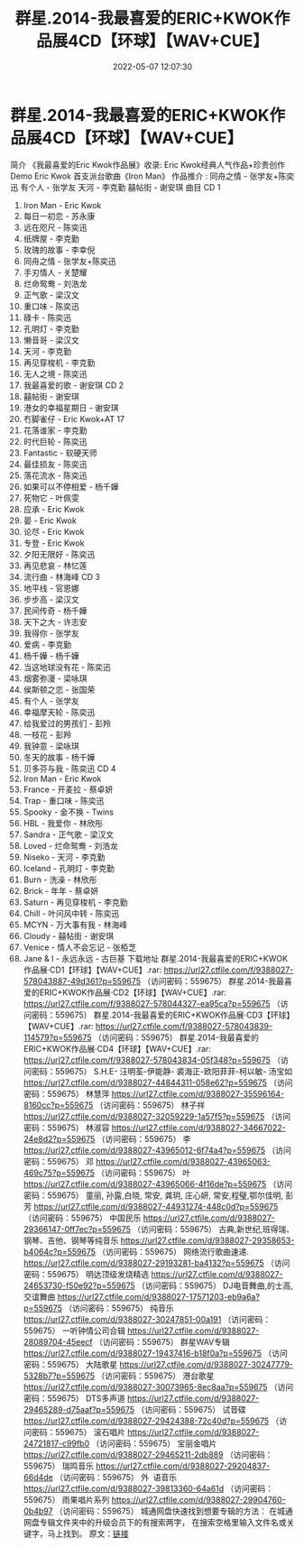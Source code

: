 ﻿---
title: 群星.2014-我最喜爱的ERIC+KWOK作品展4CD【环球】【WAV+CUE】
date: 2022-05-07 12:07:30
categories: WAV车载音乐、镜像
tags: 华语中文
---
# 群星.2014-我最喜爱的ERIC+KWOK作品展4CD【环球】【WAV+CUE】

简介
《我最喜爱的Eric
Kwok作品展》收录:
Eric
Kwok经典人气作品+珍贵创作Demo
Eric Kwok 首支派台歌曲《Iron
Man》
作品推介 :
同舟之情 - 张学友+陈奕迅
有个人 - 张学友
天河 - 李克勤
囍帖街 -
谢安琪
曲目
CD 1
01. Iron Man - Eric
Kwok
02. 每日一初恋 - 苏永康
03. 远在咫尺 - 陈奕迅
04. 纸牌屋 - 李克勤
05. 玫瑰的故事 - 李幸倪
06. 同舟之情 - 张学友+陈奕迅
07. 手刃情人 - 关楚耀
08. 烂命鸳鸯 - 刘浩龙
09. 正气歌 - 梁汉文
10. 重口味 - 陈奕迅
11. 碌卡 - 陈奕迅
12. 孔明灯 - 李克勤
13. 懒音哥 - 梁汉文
14. 天河 - 李克勤
15. 再见穿梭机 - 李克勤
16. 无人之境 - 陈奕迅
17. 我最喜爱的歌 - 谢安琪
CD 2
01. 囍帖街 - 谢安琪
02. 港女的幸福星期日 - 谢安琪
03. 冇脚雀仔 - Eric Kwok+AT
17
04. 花落谁家 - 李克勤
05. 时代巨轮 - 陈奕迅
06. Fantastic -
软硬天师
07. 最佳损友 - 陈奕迅
08. 落花流水 - 陈奕迅
09. 如果可以不停相爱 - 杨千嬅
10. 死物它 - 叶佩雯
11. 应承 - Eric Kwok
12. 晏 - Eric Kwok
13. 论尽 - Eric Kwok
14. 专登 - Eric Kwok
15. 夕阳无限好 - 陈奕迅
16. 再见悲哀 - 林忆莲
17. 流行曲 - 林海峰
CD 3
01. 地平线 - 官恩娜
02. 步步高 - 梁汉文
03. 民间传奇 - 杨千嬅
04. 天下之大 - 许志安
05. 我得你 - 张学友
06. 爱病 - 李克勤
07. 杨千嬅 - 杨千嬅
08. 当这地球没有花 - 陈奕迅
09. 烟雾弥漫 - 梁咏琪
10. 侯斯顿之恋 - 张国荣
11. 有个人 - 张学友
12. 幸福摩天轮 - 陈奕迅
13. 给我爱过的男孩们 - 彭羚
14. 一枝花 - 彭羚
15. 我钟意 - 梁咏琪
16. 冬天的故事 - 杨千嬅
17. 贝多芬与我 - 陈奕迅
CD 4
01. Iron Man - Eric
Kwok
02. France - 开麦拉 -
蔡卓妍
03. Trap - 重口味 -
陈奕迅
04. Spooky - 金不换 -
Twins
05. HBL - 我爱你 -
林欣彤
06. Sandra - 正气歌 -
梁汉文
07. Loved - 烂命鸳鸯 -
刘浩龙
08. Niseko - 天河 -
李克勤
09. Iceland - 孔明灯 -
李克勤
10. Burn - 洗澡 -
林欣彤
11. Brick - 年年 -
蔡卓妍
12. Saturn - 再见穿梭机 -
李克勤
13. Chill - 叶问风中转 -
陈奕迅
14. MCYN - 万大事有我 -
林海峰
15. Cloudy - 囍帖街 -
谢安琪
16. Venice - 情人不会忘记 -
张栢芝
17. Jane & I - 永远永远 -
古巨基
下载地址
群星.2014-我最喜爱的ERIC+KWOK作品展·CD1【环球】【WAV+CUE】.rar: https://url27.ctfile.com/f/9388027-578043887-49d361?p=559675
（访问密码：559675）
群星.2014-我最喜爱的ERIC+KWOK作品展·CD2【环球】【WAV+CUE】.rar: https://url27.ctfile.com/f/9388027-578044327-ea95ca?p=559675
（访问密码：559675）
群星.2014-我最喜爱的ERIC+KWOK作品展·CD3【环球】【WAV+CUE】.rar: https://url27.ctfile.com/f/9388027-578043839-114579?p=559675
（访问密码：559675）
群星.2014-我最喜爱的ERIC+KWOK作品展·CD4【环球】【WAV+CUE】.rar: https://url27.ctfile.com/f/9388027-578043834-05f348?p=559675
（访问密码：559675）
S.H.E- 汪明荃-伊能静- 裘海正-欧阳菲菲-柯以敏-
汤宝如
https://url27.ctfile.com/d/9388027-44844311-058e62?p=559675
（访问密码：559675）
林慧萍
https://url27.ctfile.com/d/9388027-35596164-8160cc?p=559675
（访问密码：559675）
林子祥
https://url27.ctfile.com/d/9388027-32059229-1a57f5?p=559675
（访问密码：559675）
林淑容
https://url27.ctfile.com/d/9388027-34667022-24e8d2?p=559675
（访问密码：559675）
李
https://url27.ctfile.com/d/9388027-43965012-6f74a4?p=559675
（访问密码：559675）
邓
https://url27.ctfile.com/d/9388027-43965063-469c75?p=559675
（访问密码：559675）
叶
https://url27.ctfile.com/d/9388027-43965066-4f16de?p=559675
（访问密码：559675）
童丽, 孙露,白晓, 常安, 龚玥, 庄心妍, 常安,程璧,鄂尔佳明, 彭芳
https://url27.ctfile.com/d/9388027-44931274-448c0d?p=559675
（访问密码：559675）
中国民乐
https://url27.ctfile.com/d/9388027-29366147-0ff7ec?p=559675
（访问密码：559675）
古典,新世纪,班得瑞、钢琴、吉他、钢琴等纯音乐
https://url27.ctfile.com/d/9388027-29358653-b4064c?p=559675
（访问密码：559675）
网络流行歌曲速递.
https://url27.ctfile.com/d/9388027-29193281-ba4132?p=559675
（访问密码：559675）
明达顶级发烧精选
https://url27.ctfile.com/d/9388027-24653730-f50e92?p=559675
（访问密码：559675）
DJ电音舞曲,的士高, 交谊舞曲
https://url27.ctfile.com/d/9388027-17571203-eb9a6a?p=559675
（访问密码：559675）
纯音乐
https://url27.ctfile.com/d/9388027-30247851-00a191
（访问密码：559675）
一听钟情公司合辑
https://url27.ctfile.com/d/9388027-28089704-45eecf
（访问密码：559675）
群星WAV专辑
https://url27.ctfile.com/d/9388027-19437416-b18f0a?p=559675
（访问密码：559675）
大陆歌星
https://url27.ctfile.com/d/9388027-30247779-5328b7?p=559675
（访问密码：559675）
港台歌星
https://url27.ctfile.com/d/9388027-30073965-8ec8aa?p=559675
（访问密码：559675）
DTS多声道
https://url27.ctfile.com/d/9388027-29465289-d75aaf?p=559675
（访问密码：559675）
试音碟
https://url27.ctfile.com/d/9388027-29424388-72c40d?p=559675
（访问密码：559675）
滚石唱片
https://url27.ctfile.com/d/9388027-24721817-c99fb0
（访问密码：559675）
宝丽金唱片
https://url27.ctfile.com/d/9388027-29465211-2db889
（访问密码：559675）
瑞鸣音乐
https://url27.ctfile.com/d/9388027-29204837-66d4de
（访问密码：559675）
外  语音乐
https://url27.ctfile.com/d/9388027-39813360-64a61d
（访问密码：559675）
雨果唱片系列
https://url27.ctfile.com/d/9388027-29904760-0b4b97
（访问密码：559675）
城通网盘快速找到想要专辑的方法：
在城通网盘专辑文件夹中的升级会员下的有搜索两字，
在搜索空格里输入文件名或关键字，马上找到。
原文：[链接](https://blog.sina.com.cn/s/blog_1647c7e7601030x42.html)